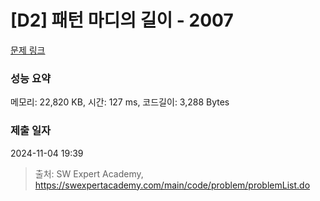 # [D2] 패턴 마디의 길이 - 2007 

[문제 링크](https://swexpertacademy.com/main/code/problem/problemDetail.do?contestProbId=AV5P1kNKAl8DFAUq) 

### 성능 요약

메모리: 22,820 KB, 시간: 127 ms, 코드길이: 3,288 Bytes

### 제출 일자

2024-11-04 19:39



> 출처: SW Expert Academy, https://swexpertacademy.com/main/code/problem/problemList.do